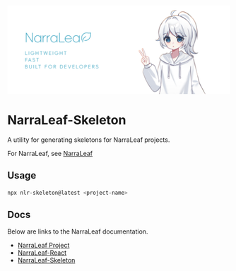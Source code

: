 <picture>
  <source media="(prefers-color-scheme: dark)" srcset="https://raw.githubusercontent.com/NarraLeaf/.github/refs/heads/master/doc/banner-md-transparent.png">
  <source media="(prefers-color-scheme: light)" srcset="https://raw.githubusercontent.com/NarraLeaf/.github/refs/heads/master/doc/banner-md-light.png">
  <img alt="narraleaf banner" src="https://raw.githubusercontent.com/NarraLeaf/.github/refs/heads/master/doc/banner-md-light.png">
</picture>

# NarraLeaf-Skeleton

A utility for generating skeletons for NarraLeaf projects.

For NarraLeaf, see [NarraLeaf](https://github.com/NarraLeaf/NarraLeaf)

## Usage

```bash
npx nlr-skeleton@latest <project-name>
```

## Docs

Below are links to the NarraLeaf documentation.

- [NarraLeaf Project](https://github.com/NarraLeaf/NarraLeaf)
- [NarraLeaf-React](https://github.com/NarraLeaf/narraleaf-react)
- [NarraLeaf-Skeleton](https://github.com/NarraLeaf/narraleaf-skeleton)
